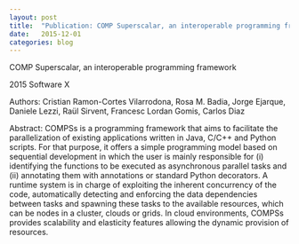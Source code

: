 ```yaml
---
layout: post
title:  "Publication: COMP Superscalar, an interoperable programming framework"
date:   2015-12-01
categories: blog
---
```


COMP Superscalar, an interoperable programming framework

2015 Software X

Authors:
Cristian Ramon-Cortes Vilarrodona, Rosa M. Badia, Jorge Ejarque, Daniele Lezzi, Raül Sirvent, Francesc Lordan Gomis, Carlos Diaz

Abstract:
COMPSs is a programming framework that aims to facilitate the parallelization of existing applications written in Java, C/C++ and Python scripts. For that purpose, it offers a simple programming model based on sequential development in which the user is mainly responsible for (i) identifying the functions to be executed as asynchronous parallel tasks and (ii) annotating them with annotations or standard Python decorators. A runtime system is in charge of exploiting the inherent concurrency of the code, automatically detecting and enforcing the data dependencies between tasks and spawning these tasks to the available resources, which can be nodes in a cluster, clouds or grids. In cloud environments, COMPSs provides scalability and elasticity features allowing the dynamic provision of resources.

